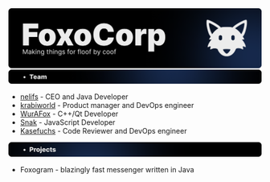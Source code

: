 <img src="title.png" alt="Foxogram Floof.">
<img src="team.png" alt="Foxogram Team">

- [nelifs](https://github.com/nelifs) - CEO and Java Developer
- [krabiworld](https://github.com/krabiworld) - Product manager and DevOps engineer
- [WurAFox](https://github.com/WurAFox) - C++/Qt Developer
- [Snak](https://github.com/SnakOleg) - JavaScript Developer
- [Kasefuchs](https://github.com/kasefuchs) - Code Reviewer and DevOps engineer

<img src="projects.png" alt="Foxogram Projects">

- Foxogram - blazingly fast messenger written in Java
